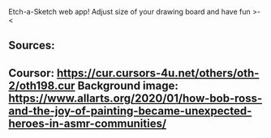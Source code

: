 Etch-a-Sketch web app!
Adjust size of your drawing board and have fun >-<

Sources:
--------
Coursor: https://cur.cursors-4u.net/others/oth-2/oth198.cur
Background image: https://www.allarts.org/2020/01/how-bob-ross-and-the-joy-of-painting-became-unexpected-heroes-in-asmr-communities/
--------------------------------------------------------------------